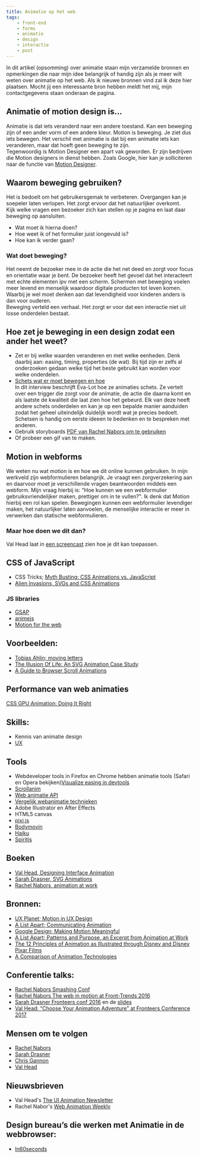 ```yaml
---
title: Animatie op het web
tags: 
    - front-end
    - forms
    - animatie
    - design
    - interactie
    - post
---
```


In dit artikel (opsomming) over animatie staan mijn verzamelde bronnen en opmerkingen die naar mijn idee belangrijk of handig zijn als je meer wilt weten over animatie op het web. Als ik nieuwe bronnen vind zal ik deze hier plaatsen. Mocht jij een interessante bron hebben meldt het mij, mijn contactgegevens staan onderaan de pagina.

## Animatie of motion design is...

Animatie is dat iets veranderd naar een andere toestand. Kan een beweging zijn of een ander vorm of een andere kleur. Motion is beweging. Je ziet dus iets bewegen. Het verschil met animatie is dat bij een animatie iets kan veranderen, maar dat hoeft geen beweging te zijn.
<br>
Tegenwoordig is Motion Designer een apart vak geworden. Er zijn bedrijven die Motion designers in dienst hebben. Zoals Google, hier kan je solliciteren naar de functie van [Motion Designer](https://design.google.com/jobs/motion-designer/).


## Waarom beweging gebruiken?
Het is bedoelt om het gebruikersgemak te verbeteren. Overgangen kan je soepeler laten verlopen. Het zorgt ervoor dat het natuurlijker overkomt.
<br>
Kijk welke vragen een bezoeker zich kan stellen op je pagina en laat daar beweging op aansluiten.
- Wat moet ik hierna doen?
- Hoe weet ik of het formulier juist iongevuld is?
- Hoe kan ik verder gaan?


### Wat doet beweging?
Het neemt de bezoeker mee in de actie die het net deed en zorgt voor focus en orientatie waar je bent. De bezoeker heeft het gevoel dat het interacteert met echte elementen ipv met een scherm. Schermen met beweging voelen meer levend en menselijk waardoor digitale producten tot leven komen. Waarbij je wel moet denken aan dat levendigheid voor kinderen anders is dan voor ouderen.
<br>
Beweging verteld een verhaal. Het zorgt er voor dat een interactie niet uit losse onderdelen bestaat.


## Hoe zet je beweging in een design zodat een ander het weet?

* Zet er bij welke waarden veranderen en met welke eenheden.
Denk daarbij aan: easing, timing, properties (de wat). Bij tijd zijn er zelfs al onderzoeken gedaan welke tijd het beste gebruikt kan worden voor welke onderdelen.
* [Schets wat er moet bewegen en hoe](http://valhead.com/2016/12/08/sketching-interface-animations-an-interview-with-eva-lotta-lamm/)<br>
In dit interview beschrijft Eva-Lot hoe ze animaties schets. Ze vertelt over een trigger die zorgt voor de animatie, de actie die daarna komt en als laatste de kwaliteit die laat zien hoe het gebeurd. Elk van deze heeft andere schets onderdelen en kan je op een bepalde manier aanduiden zodat het geheel uiteindelijk duidelijk wordt wat je precies bedoelt.<br>
Schetsen is handig om eerste ideeen te bedenken en te bespreken met anderen.
* Gebruik storyboards [PDF van Rachel Nabors om te gebruiken](https://s3.amazonaws.com/stash.rachelnabors.com/downloads/storyboard.pdf)
* Of probeer een gif van te maken.


## Motion in webforms
We weten nu wat motion is en hoe we dit online kunnen gebruiken. In mijn werkveld zijn webformulieren belangrijk. Je vraagt een zorgverzekering aan en daarvoor moet je verschillende vragen beantwoorden middels een webform. Mijn vraag hierbij is: "Hoe kunnen we een webformulier gebruiksvriendelijker maken, prettiger om in te vullen?". Ik denk dat Motion hierbij een rol kan spelen. Bewegingen kunnen een webformulier levendiger maken, het natuurlijker laten aanvoelen, de menselijke interactie er meer in verwerken dan statische webformulieren. 

### Maar hoe doen we dit dan?
Val Head laat in [een screencast](http://valhead.com/2015/02/02/screencast-ui-animation-reviews-web-forms/) zien hoe je dit kan toepassen.


## CSS of JavaScript
- CSS Tricks; [Myth Busting: CSS Animations vs. JavaScript](https://css-tricks.com/myth-busting-css-animations-vs-javascript/)
- [Alien Invasions, SVGs and CSS Animations](https://journal.helabs.com/alien-invasions-svgs-and-css-animations-d56c4d757209)

### JS libraries
- [GSAP](https://greensock.com/)
- [animejs](http://animejs.com/)
- [Motion for the web](http://mojs.io/)


## Voorbeelden:
- [Tobias Ahlin; moving letters](http://tobiasahlin.com/moving-letters/)
- [The Illusion Of Life: An SVG Animation Case Study](https://www.smashingmagazine.com/2016/07/an-svg-animation-case-study/)
- [A Guide to Browser Scroll Animations](https://developer.telerik.com/featured/guide-browser-scroll-animations/)


## Performance van web animaties
[CSS GPU Animation: Doing It Right](https://www.smashingmagazine.com/2016/12/gpu-animation-doing-it-right/)


## Skills:
- Kennis van animatie design
- [UX](https://lawsofux.com/)


## Tools
* Webdeveloper tools in Firefox en Chrome hebben animatie tools (Safari en Opera bekijken)[Visualize easing in devtools](https://hacks.mozilla.org/2016/11/visualize-animations-easing-in-devtools/)
* [Scrollanim](http://scrollanim.kissui.io/)
* [Web animatie API](https://hacks.mozilla.org/2016/08/animating-like-you-just-dont-care-with-element-animate/)
* [Vergelijk webanimatie technieken](http://sparkbox.github.io/bouncy-ball/)
* Adobe Illustrator en After Effects
* HTML5 canvas
* [pixi.js](http://www.pixijs.com/)
* [Bodymovin](https://aescripts.com/bodymovin/)
* [Haiku](https://www.haiku.ai/blog/introducing-haiku/)
* [Spiritjs](https://spiritapp.io/)


## Boeken
* [Val Head, Designing Interface Animation](http://valhead.com/2016/07/26/designing-interface-animation-is-now-available/)
* [Sarah Drasner, SVG Animations](http://shop.oreilly.com/product/0636920045335.do?intcmp=il-web-books-videos-product-na_new_site_introduction_to_svg_animation_body_text_cta)
* [Rachel Nabors, animation at work](https://abookapart.com/products/animation-at-work)


## Bronnen:
* [UX Planet; Motion in UX Design](https://uxplanet.org/motion-in-ux-design-90f6da5c32fe#.49bacsb9l)
* [A List Apart; Communicating Animation](http://alistapart.com/article/communicating-animation)
* [Google Design; Making Motion Meaningful](https://design.google.com/articles/making-motion-meaningful/)
* [A List Apart; Patterns and Purpose, an Excerpt from Animation at Work](https://alistapart.com/article/patterns-and-purpose)
* [The 12 Principles of Animation as Illustrated through Disney and Disney Pixar Films](https://ohmy.disney.com/movies/2016/07/20/twelve-principles-animation-disney/)
* [A Comparison of Animation Technologies](https://css-tricks.com/comparison-animation-technologies/)

## Conferentie talks:
* [Rachel Nabors Smashing Conf](https://vimeo.com/163510676)
* [Rachel Nabors The web in motion at Front-Trends 2016](https://www.youtube.com/watch?v=jX_TWlDe-Is&feature=youtu.be&list=PLBevk0eXLOGdZ4yHChA-JW69DCBe7uGkJ)
* [Sarah Drasner Fronteers conf 2016](https://vimeo.com/194963386) en de [slides](http://slides.com/sdrasner/functional-fronteers#/)
* [Val Head: “Choose Your Animation Adventure” at Fronteers Conference 2017](https://vimeo.com/240478145)


## Mensen om te volgen
- [Rachel Nabors](https://twitter.com/rachelnabors) 
- [Sarah Drasner](https://twitter.com/sarah_edo)
- [Chris Gannon](https://twitter.com/ChrisGannon)
- [Val Head](https://twitter.com/vlh)


## Nieuwsbrieven
- Val Head's [The UI Animation Newsletter](http://uianimationnewsletter.com/)
- Rachel Nabor's [Web Animation Weekly](http://webanimationweekly.com/)


## Design bureau’s die werken met Animatie in de webbrowser:
- [In60seconds](https://www.in60seconds.nl/)

